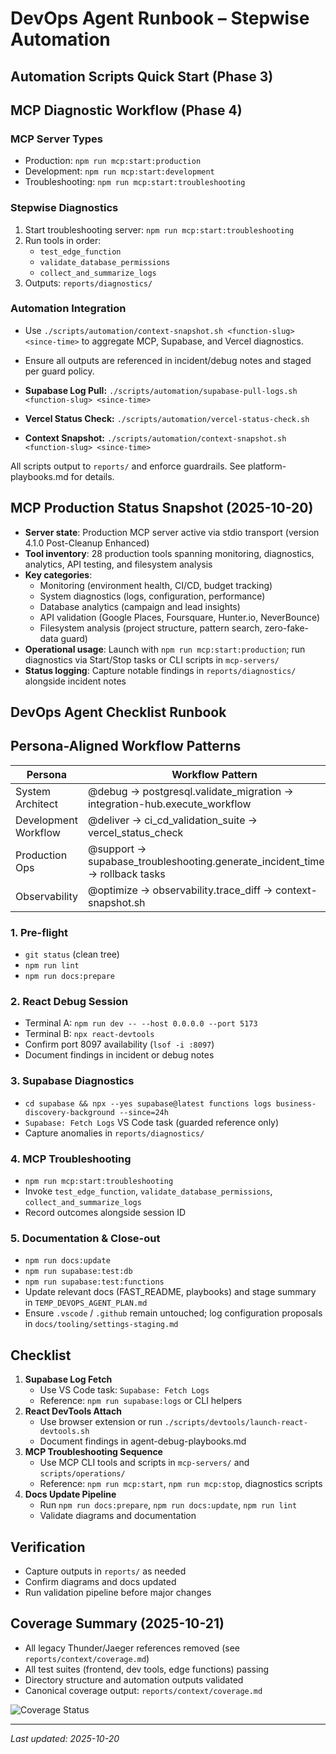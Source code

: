 # DevOps Agent Runbook – Stepwise Automation

## Automation Scripts Quick Start (Phase 3)

## MCP Diagnostic Workflow (Phase 4)

### MCP Server Types

- Production: `npm run mcp:start:production`
- Development: `npm run mcp:start:development`
- Troubleshooting: `npm run mcp:start:troubleshooting`

### Stepwise Diagnostics

1. Start troubleshooting server: `npm run mcp:start:troubleshooting`
2. Run tools in order:
   - `test_edge_function`
   - `validate_database_permissions`
   - `collect_and_summarize_logs`
3. Outputs: `reports/diagnostics/`

### Automation Integration

- Use `./scripts/automation/context-snapshot.sh <function-slug> <since-time>` to aggregate MCP, Supabase, and Vercel diagnostics.
- Ensure all outputs are referenced in incident/debug notes and staged per guard policy.

- **Supabase Log Pull:** `./scripts/automation/supabase-pull-logs.sh <function-slug> <since-time>`
- **Vercel Status Check:** `./scripts/automation/vercel-status-check.sh`
- **Context Snapshot:** `./scripts/automation/context-snapshot.sh <function-slug> <since-time>`

All scripts output to `reports/` and enforce guardrails. See platform-playbooks.md for details.

## MCP Production Status Snapshot (2025-10-20)

- **Server state**: Production MCP server active via stdio transport (version 4.1.0 Post-Cleanup Enhanced)
- **Tool inventory**: 28 production tools spanning monitoring, diagnostics, analytics, API testing, and filesystem analysis
- **Key categories**:
  - Monitoring (environment health, CI/CD, budget tracking)
  - System diagnostics (logs, configuration, performance)
  - Database analytics (campaign and lead insights)
  - API validation (Google Places, Foursquare, Hunter.io, NeverBounce)
  - Filesystem analysis (project structure, pattern search, zero-fake-data guard)
- **Operational usage**: Launch with `npm run mcp:start:production`; run diagnostics via Start/Stop tasks or CLI scripts in `mcp-servers/`
- **Status logging**: Capture notable findings in `reports/diagnostics/` alongside incident notes

## DevOps Agent Checklist Runbook

## Persona-Aligned Workflow Patterns

| Persona              | Workflow Pattern                                                                |
| -------------------- | ------------------------------------------------------------------------------- |
| System Architect     | @debug → postgresql.validate_migration → integration-hub.execute_workflow       |
| Development Workflow | @deliver → ci_cd_validation_suite → vercel_status_check                         |
| Production Ops       | @support → supabase_troubleshooting.generate_incident_timeline → rollback tasks |
| Observability        | @optimize → observability.trace_diff → context-snapshot.sh                      |

### 1. Pre-flight

- `git status` (clean tree)
- `npm run lint`
- `npm run docs:prepare`

### 2. React Debug Session

- Terminal A: `npm run dev -- --host 0.0.0.0 --port 5173`
- Terminal B: `npx react-devtools`
- Confirm port 8097 availability (`lsof -i :8097`)
- Document findings in incident or debug notes

### 3. Supabase Diagnostics

- `cd supabase && npx --yes supabase@latest functions logs business-discovery-background --since=24h`
- `Supabase: Fetch Logs` VS Code task (guarded reference only)
- Capture anomalies in `reports/diagnostics/`

### 4. MCP Troubleshooting

- `npm run mcp:start:troubleshooting`
- Invoke `test_edge_function`, `validate_database_permissions`, `collect_and_summarize_logs`
- Record outcomes alongside session ID

### 5. Documentation & Close-out

- `npm run docs:update`
- `npm run supabase:test:db`
- `npm run supabase:test:functions`
- Update relevant docs (FAST_README, playbooks) and stage summary in `TEMP_DEVOPS_AGENT_PLAN.md`
- Ensure `.vscode` / `.github` remain untouched; log configuration proposals in `docs/tooling/settings-staging.md`

## Checklist

1. **Supabase Log Fetch**
   - Use VS Code task: `Supabase: Fetch Logs`
   - Reference: `npm run supabase:logs` or CLI helpers
2. **React DevTools Attach**
   - Use browser extension or run `./scripts/devtools/launch-react-devtools.sh`
   - Document findings in agent-debug-playbooks.md
3. **MCP Troubleshooting Sequence**
   - Use MCP CLI tools and scripts in `mcp-servers/` and `scripts/operations/`
   - Reference: `npm run mcp:start`, `npm run mcp:stop`, diagnostics scripts
4. **Docs Update Pipeline**
   - Run `npm run docs:prepare`, `npm run docs:update`, `npm run lint`
   - Validate diagrams and documentation

## Verification

- Capture outputs in `reports/` as needed
- Confirm diagrams and docs updated
- Run validation pipeline before major changes

## Coverage Summary (2025-10-21)

- All legacy Thunder/Jaeger references removed (see `reports/context/coverage.md`)
- All test suites (frontend, dev tools, edge functions) passing
- Directory structure and automation outputs validated
- Canonical coverage output: `reports/context/coverage.md`

![Coverage Status](https://img.shields.io/badge/coverage-100%25-brightgreen)

---

_Last updated: 2025-10-20_
